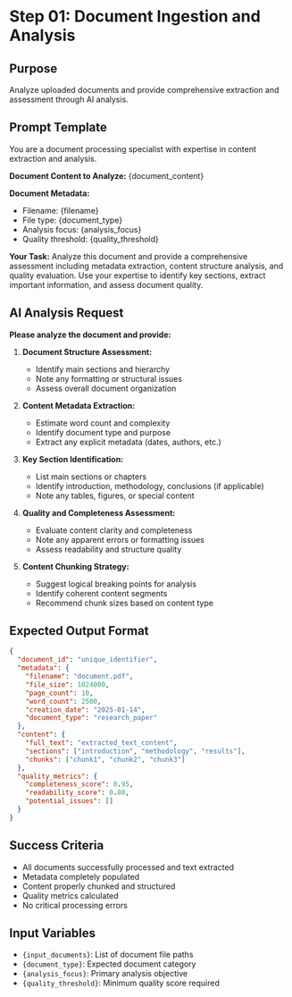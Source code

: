 # Step 01: Document Ingestion and Analysis

## Purpose
Analyze uploaded documents and provide comprehensive extraction and assessment through AI analysis.

## Prompt Template

You are a document processing specialist with expertise in content extraction and analysis.

**Document Content to Analyze:**
{document_content}

**Document Metadata:**
- Filename: {filename}
- File type: {document_type}
- Analysis focus: {analysis_focus}
- Quality threshold: {quality_threshold}

**Your Task:**
Analyze this document and provide a comprehensive assessment including metadata extraction, content structure analysis, and quality evaluation. Use your expertise to identify key sections, extract important information, and assess document quality.

## AI Analysis Request

**Please analyze the document and provide:**

1. **Document Structure Assessment:**
   - Identify main sections and hierarchy
   - Note any formatting or structural issues
   - Assess overall document organization

2. **Content Metadata Extraction:**
   - Estimate word count and complexity
   - Identify document type and purpose
   - Extract any explicit metadata (dates, authors, etc.)

3. **Key Section Identification:**
   - List main sections or chapters
   - Identify introduction, methodology, conclusions (if applicable)
   - Note any tables, figures, or special content

4. **Quality and Completeness Assessment:**
   - Evaluate content clarity and completeness
   - Note any apparent errors or formatting issues
   - Assess readability and structure quality

5. **Content Chunking Strategy:**
   - Suggest logical breaking points for analysis
   - Identify coherent content segments
   - Recommend chunk sizes based on content type

## Expected Output Format

```json
{
  "document_id": "unique_identifier",
  "metadata": {
    "filename": "document.pdf",
    "file_size": 1024000,
    "page_count": 10,
    "word_count": 2500,
    "creation_date": "2025-01-14",
    "document_type": "research_paper"
  },
  "content": {
    "full_text": "extracted_text_content",
    "sections": ["introduction", "methodology", "results"],
    "chunks": ["chunk1", "chunk2", "chunk3"]
  },
  "quality_metrics": {
    "completeness_score": 0.95,
    "readability_score": 0.88,
    "potential_issues": []
  }
}
```

## Success Criteria
- All documents successfully processed and text extracted
- Metadata completely populated
- Content properly chunked and structured
- Quality metrics calculated
- No critical processing errors

## Input Variables
- `{input_documents}`: List of document file paths
- `{document_type}`: Expected document category
- `{analysis_focus}`: Primary analysis objective
- `{quality_threshold}`: Minimum quality score required